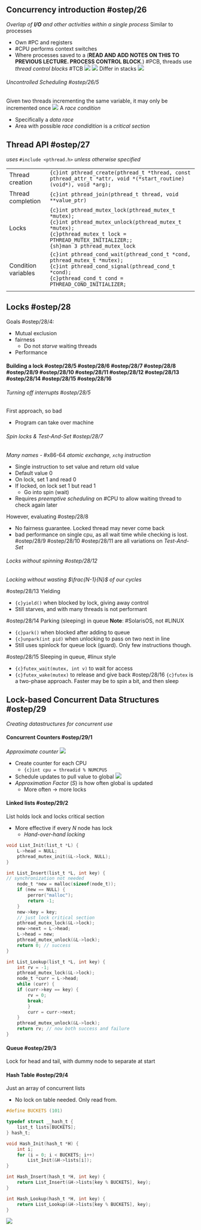 ## Concurrency introduction #ostep/26 
*Overlap of **I/O** and other activities within a single process*
Similar to processes
- Own #PC and registers
- #CPU performs context switches
- Where processes saved to a (**READ AND ADD NOTES ON THIS TO PREVIOUS LECTURE. PROCESS CONTROL BLOCK**.) #PCB, threads use *thread control blocks* #TCB
![](Pasted%20image%2020240424082546.png) ![](Pasted%20image%2020240424083125.png)
Differ in stacks
![](Pasted%20image%2020240421181532.png)
###### Uncontrolled Scheduling #ostep/26/5
Given two threads incrementing the same variable, it may only be incremented once
![](Pasted%20image%2020240423203703.png)
A *race condition*
- Specifically a *data race*
- Area with possible *race condidition* is a *critical section*
## Thread API #ostep/27 
*uses* `#include <pthread.h>` *unless otherwise specified*

|                     |                                                                                                                                                                                                             |
| ------------------- | ----------------------------------------------------------------------------------------------------------------------------------------------------------------------------------------------------------- |
| Thread creation     | `{c}int pthread_create(pthread_t *thread, const pthread_attr_t *attr, void *(*start_routine)(void*), void *arg);`                                                                                           |
| Thread completion   | `{c}int pthread_join(pthread_t thread, void **value_ptr)`                                                                                                                                                   |
| Locks               | `{c}int pthread_mutex_lock(pthread_mutex_t *mutex);`<br>`{c}int pthread_mutex_unlock(pthread_mutex_t *mutex);`<br>`{c}pthread_mutex_t lock = PTHREAD_MUTEX_INITIALIZER;;`<br>`{sh}man 3 pthread_mutex_lock` |
| Condition variables | `{c}int pthread_cond_wait(pthread_cond_t *cond, pthread_mutex_t *mutex);`<br>`{c}int pthread_cond_signal(pthread_cond_t *cond);`<br>`{c}pthread_cond_t cond = PTHREAD_COND_INITIALIZER;`                    |
|                     |                                                                                                                                                                                                             |
## Locks #ostep/28 
Goals #ostep/28/4:
- Mutual exclusion
- fairness
	- Do not *starve* waiting threads
- Performance

#### Building a lock #ostep/28/5 #ostep/28/6 #ostep/28/7 #ostep/28/8 #ostep/28/9 #ostep/28/10 #ostep/28/11 #ostep/28/12 #ostep/28/13 #ostep/28/14 #ostep/28/15 #ostep/28/16 
###### Turning off interrupts #ostep/28/5 
First approach, so bad
- Program can take over machine
###### Spin locks & Test-And-Set #ostep/28/7 
*Many names -* #x86-64 *atomic exchange, `xchg` instruction*
- Single instruction to set value and return old value
- Default value 0
- On lock, set 1 and read 0
- If locked, on lock set 1 but read 1
	- Go into spin (wait)
- Requires *preemptive scheduling* on #CPU to allow waiting thread to check again later

However, evaluating #ostep/28/8 
- No fairness guarantee. Locked thread may never come back
- bad performance on single cpu, as all wait time while checking is lost.
#ostep/28/9 #ostep/28/10 #ostep/28/11 are all variations on *Test-And-Set*

###### Locks without spinning #ostep/28/12 
*Locking without wasting $\frac{N-1}{N}$ of our cycles*

#ostep/28/13 Yielding
- `{c}yield()` when blocked by lock, giving away control
- Still starves, and with many threads is not performant

#ostep/28/14 Parking (sleeping) in queue **Note**: #SolarisOS, not #LINUX
- `{c}park()` when blocked after adding to queue
- `{c}unpark(int pid)` when unlocking to pass on two next in line
- Still uses spinlock for queue lock (guard). Only few instructions though.

#ostep/28/15 Sleeping in queue, #linux style
- `{c}futex_wait(mutex, int v)` to wait for access
- `{c}futex_wake(mutex)` to release and give back
#ostep/28/16 `{c}futex` is a two-phase approach. Faster may be to spin a bit, and then sleep

## Lock-based Concurrent Data Structures #ostep/29
*Creating datastructures for concurrent use*
#### Concurrent Counters #ostep/29/1
*Approximate counter*
![](Pasted%20image%2020240423213952.png)
- Create counter for each CPU
	- `{c}int cpu = threadid % NUMCPUS`
- Schedule updates to pull value to global
![](Pasted%20image%2020240423214257.png)
- *Approximation Factor* $(S)$ is how often global is updated
	- More often -> more locks
#### Linked lists #ostep/29/2
List holds lock and locks critical section
- More effective if every $N$ node has lock
	- *Hand-over-hand locking*
```c
void List_Init(list_t *L) {
	L->head = NULL;
	pthread_mutex_init(&L->lock, NULL);
}

int List_Insert(list_t *L, int key) {
// synchronization not needed
	node_t *new = malloc(sizeof(node_t));
	if (new == NULL) {
		perror("malloc");
		return -1;
	}
	new->key = key;
	// just lock critical section
	pthread_mutex_lock(&L->lock);
	new->next = L->head;
	L->head = new;
	pthread_mutex_unlock(&L->lock);
	return 0; // success
}

int List_Lookup(list_t *L, int key) {
	int rv = -1;
	pthread_mutex_lock(&L->lock);
	node_t *curr = L->head;
	while (curr) {
	if (curr->key == key) {
		rv = 0;
		break;
		}
		curr = curr->next;
	}
	pthread_mutex_unlock(&L->lock);
	return rv; // now both success and failure
}
```
#### Queue #ostep/29/3
Lock for head and tail, with dummy node to separate at start
#### Hash Table #ostep/29/4
Just an array of concurrent lists
- No lock on table needed. Only read from.
```c
#define BUCKETS (101)

typedef struct __hash_t {
	list_t lists[BUCKETS];
} hash_t;

void Hash_Init(hash_t *H) {
	int i;
	for (i = 0; i < BUCKETS; i++)
		List_Init(&H->lists[i]);
}

int Hash_Insert(hash_t *H, int key) {
	return List_Insert(&H->lists[key % BUCKETS], key);
}

int Hash_Lookup(hash_t *H, int key) {
	return List_Lookup(&H->lists[key % BUCKETS], key);
}
```
![](Pasted%20image%2020240423215442.png)
